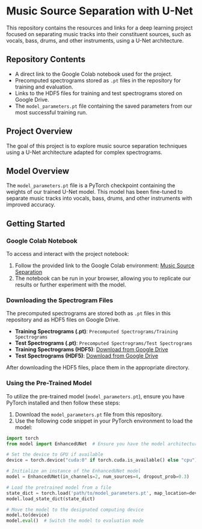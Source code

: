 # Music Source Separation with U-Net

This repository contains the resources and links for a deep learning project focused on separating music tracks into their constituent sources, such as vocals, bass, drums, and other instruments, using a U-Net architecture.

## Repository Contents

- A direct link to the Google Colab notebook used for the project.
- Precomputed spectrograms stored as `.pt` files in the repository for training and evaluation.
- Links to the HDF5 files for training and test spectrograms stored on Google Drive.
- The `model_parameters.pt` file containing the saved parameters from our most successful training run.

## Project Overview

The goal of this project is to explore music source separation techniques using a U-Net architecture adapted for complex spectrograms.

## Model Overview

The `model_parameters.pt` file is a PyTorch checkpoint containing the weights of our trained U-Net model. This model has been fine-tuned to separate music tracks into vocals, bass, drums, and other instruments with improved accuracy.

## Getting Started

### Google Colab Notebook

To access and interact with the project notebook:
1. Follow the provided link to the Google Colab environment: [Music Source Separation](https://colab.research.google.com/github/slachitoff/Music-Source-Separation/blob/main/Music_Source_Separation_with_U_Net.ipynb)
2. The notebook can be run in your browser, allowing you to replicate our results or further experiment with the model.

### Downloading the Spectrogram Files

The precomputed spectrograms are stored both as `.pt` files in this repository and as HDF5 files on Google Drive.

- **Training Spectrograms (.pt)**: `Precomputed Spectrograms/Training Spectrograms`
- **Test Spectrograms (.pt)**: `Precomputed Spectrograms/Test Spectrograms`
- **Training Spectrograms (HDF5)**: [Download from Google Drive](https://drive.google.com/file/d/1lqcjyp_pqqXxL14vOul9_RDzFZfl5TdP/view)
- **Test Spectrograms (HDF5)**: [Download from Google Drive](https://drive.google.com/file/d/1LcicQ3QW9pP4U9X-0yISzOPETNubWoFh/view)

After downloading the HDF5 files, place them in the appropriate directory.

### Using the Pre-Trained Model

To utilize the pre-trained model (`model_parameters.pt`), ensure you have PyTorch installed and then follow these steps:

1. Download the `model_parameters.pt` file from this repository.
2. Use the following code snippet in your PyTorch environment to load the model:

```python
import torch
from model import EnhancedUNet  # Ensure you have the model architecture defined or imported

# Set the device to GPU if available
device = torch.device("cuda:0" if torch.cuda.is_available() else "cpu")

# Initialize an instance of the EnhancedUNet model
model = EnhancedUNet(in_channels=2, num_sources=4, dropout_prob=0.3)

# Load the pretrained model from a file
state_dict = torch.load('path/to/model_parameters.pt', map_location=device)
model.load_state_dict(state_dict)

# Move the model to the designated computing device
model.to(device)
model.eval()  # Switch the model to evaluation mode
